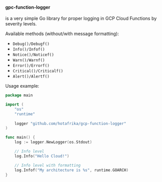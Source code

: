 #### gpc-function-logger
is a very simple Go library for proper logging in GCP Cloud Functions by severity levels.

Available methods (without/with message formatting):
- `Debug()/Debugf()`
- `Info()/Infof()`
- `Notice()/Noticef()`
- `Warn()/Warnf()`
- `Error()/Errorf()`
- `Critical()/Criticalf()`
- `Alert()/Alertf()`


Usage example:
```go
package main

import (
	"os"
	"runtime"
	
	logger "github.com/hotafrika/gcp-function-logger"
)

func main() {
	log := logger.NewLogger(os.Stdout)

	// Info level
	log.Info("Hello Cloud!")

	// Info level with formatting
	log.Infof("My architecture is %s", runtime.GOARCH)
}
```
